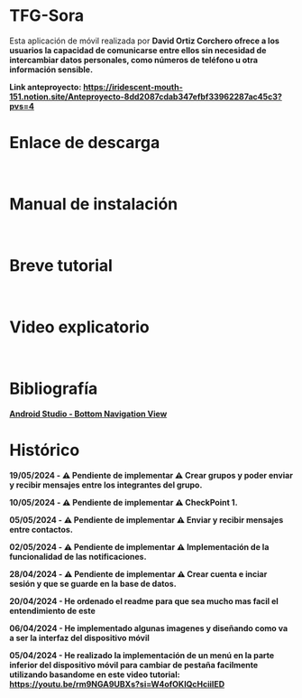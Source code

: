 # TFG-Sora
Esta aplicación de móvil realizada por <b>David Ortiz Corchero<b> ofrece a los usuarios la capacidad de comunicarse entre ellos sin necesidad de intercambiar datos personales, 
como números de teléfono u otra información sensible.

Link anteproyecto: https://iridescent-mouth-151.notion.site/Anteproyecto-8dd2087cdab347efbf33962287ac45c3?pvs=4
<br>

# Enlace  de descarga

<br>

# Manual de instalación

<br>

# Breve tutorial

<br>

# Video explicatorio

<br>

# Bibliografía
[Android Studio - Bottom Navigation View](https://youtu.be/rm9NGA9UBXs?si=w4DWKEcbEMt41E__)
<br>

# Histórico

19/05/2024 - ⚠️ Pendiente de implementar ⚠️ Crear grupos y poder enviar y recibir mensajes entre los integrantes del grupo.

10/05/2024 - ⚠️ Pendiente de implementar ⚠️ CheckPoint 1.

05/05/2024 - ⚠️ Pendiente de implementar ⚠️ Enviar y recibir mensajes entre contactos.

02/05/2024 - ⚠️ Pendiente de implementar ⚠️ Implementación de la funcionalidad de las notificaciones.

28/04/2024 - ⚠️ Pendiente de implementar ⚠️ Crear cuenta e inciar sesión y que se guarde en la base de datos.

20/04/2024 - He ordenado el readme para que sea mucho mas facil el entendimiento de este

06/04/2024 - He implementado algunas imagenes y diseñando como va a ser la interfaz del dispositivo móvil 

05/04/2024 - He realizado la implementación de un menú en la parte inferior del dispositivo móvil para cambiar de pestaña 
facilmente utilizando basandome en este video tutorial: https://youtu.be/rm9NGA9UBXs?si=W4ofOKlQcHciilED 
